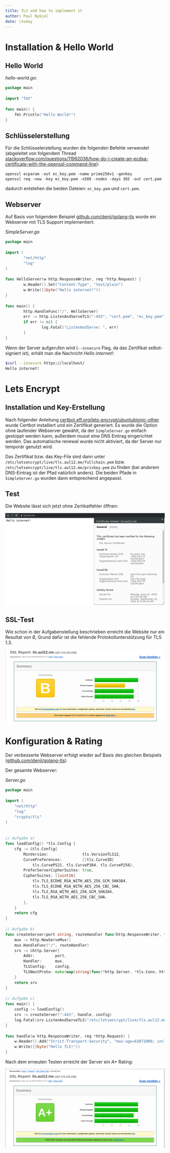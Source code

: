 ```yaml
---
title: TLS and how to implement it
author: Paul Nykiel
date: \today
---
```


# Installation & Hello World
## Hello World
*hello-world.go*:
```go
package main

import "fmt"

func main() {
    fmt.Println("Hello World!")
}
```

## Schlüsselerstellung
Für die Schlüsselerstellung wurden die folgenden Befehle verwendet (abgeleitet von folgendem Thread [stackoverflow.com/questions/11992036/how-do-i-create-an-ecdsa-certificate-with-the-openssl-command-line](https://stackoverflow.com/questions/11992036/how-do-i-create-an-ecdsa-certificate-with-the-openssl-command-line)):
```
openssl ecparam -out ec_key.pem -name prime256v1 -genkey
openssl req -new -key ec_key.pem -x509 -nodes -days 365 -out cert.pem
```
dadurch entstehen die beiden Dateien: `ec_key.pem` und `cert.pem`.

## Webserver
Auf Basis von folgendem Beispiel [github.com/denji/golang-tls](https://github.com/denji/golang-tls) 
wurde ein Webserver mit TLS Support implementiert:

*SimpleServer.go*
```go
package main

import (
        "net/http"
        "log"
)

func HelloServer(w http.ResponseWriter, req *http.Request) {
        w.Header().Set("Content-Type", "text/plain")
        w.Write([]byte("Hello internet!"))
}

func main() {
        http.HandleFunc("/", HelloServer)
        err := http.ListenAndServeTLS(":443", "cert.pem", "ec_key.pem", nil)
        if err != nil {
                log.Fatal("ListenAndServe: ", err)
        }
}
```

Wenn der Server aufgerufen wird (`--insecure` Flag, da das Zertifikat selbst-signiert ist), erhält man die Nachricht *Hello internet!*:
```bash
$curl --insecure https://localhost/
Hello internet!
```

# Lets Encrypt
## Installation und Key-Erstellung
Nach folgender Anleitung [certbot.eff.org/lets-encrypt/ubuntubionic-other](https://certbot.eff.org/lets-encrypt/ubuntubionic-other) 
wurde Certbot installiert und ein Zertifikat generiert.
Es wurde die Option ohne laufender Webserver gewählt, da der `SimpleServer.go` einfach gestoppt werden kann, außerdem
musst eine DNS Eintrag eingerichtet werden. Das automatische renewal wurde nicht aktiviert, da der Server
nur temporär genutzt wird.

Das Zertifikat bzw. das Key-File sind dann unter 
`/etc/letsencrypt/live/tls.aul12.me/fullchain.pem` bzw. `/etc/letsencrypt/live/tls.aul12.me/privkey.pem` zu finden
(bei anderem DNS-Eintrag ist der Pfad natürlich anders). Die beiden Pfade in `SimpleServer.go` wurden dann entsprechend
angepasst.

## Test
Die Website lässt sich jetzt ohne Zertikatfehler öffnen:

![Website mit Zertifikatsinformation](website.png)

## SSL-Test
Wie schon in der Aufgabenstellung beschrieben erreicht die Website nur ein Resultat von *B*, Grund dafür ist die fehlende
Protokollunterstützung für TLS 1.3.

![Ergebnis des SSL-Tests](ssltest_1.png)

#  Konfiguration & Rating
Der verbesserte Webserver erfolgt wieder auf Basis des gleichen Beispiels 
([github.com/denji/golang-tls](https://github.com/denji/golang-tls)).

Der gesamte Webserver:

*Server.go*
```go
package main

import (
    "net/http"
    "log"
    "crypto/tls"
)


// Aufgabe a)
func loadConfig() *tls.Config {
    cfg := &tls.Config{
        MinVersion:               tls.VersionTLS12,
        CurvePreferences:         []tls.CurveID{
            tls.CurveP521, tls.CurveP384, tls.CurveP256},
        PreferServerCipherSuites: true,
        CipherSuites: []uint16{
            tls.TLS_ECDHE_RSA_WITH_AES_256_GCM_SHA384,
            tls.TLS_ECDHE_RSA_WITH_AES_256_CBC_SHA,
            tls.TLS_RSA_WITH_AES_256_GCM_SHA384,
            tls.TLS_RSA_WITH_AES_256_CBC_SHA,
        },
    }
    return cfg
}

// Aufgabe b)
func createServer(port string, routeHandler func(http.ResponseWriter, *http.Request), config *tls.Config) *http.Server{
    mux := http.NewServeMux()
    mux.HandleFunc("/", routeHandler)
    srv := &http.Server{
        Addr:         port,
        Handler:      mux,
        TLSConfig:    config,
        TLSNextProto: make(map[string]func(*http.Server, *tls.Conn, http.Handler), 0),
    }
    return srv
}

// Aufgabe c)
func main() {
    config := loadConfig()
    srv := createServer(":443", handle, config)
    log.Fatal(srv.ListenAndServeTLS("/etc/letsencrypt/live/tls.aul12.me/fullchain.pem", "/etc/letsencrypt/live/tls.aul12.me/privkey.pem"))
}

func handle(w http.ResponseWriter, req *http.Request) {
    w.Header().Add("Strict-Transport-Security", "max-age=63072000; includeSubDomains")
    w.Write([]byte("Hello TLS!"))
}

```

Nach dem erneuten Testen erreicht der Server ein *A+* Rating:

![Ergebnis des SSL-Tests mit Verbesserungen](ssltest_2.png)
